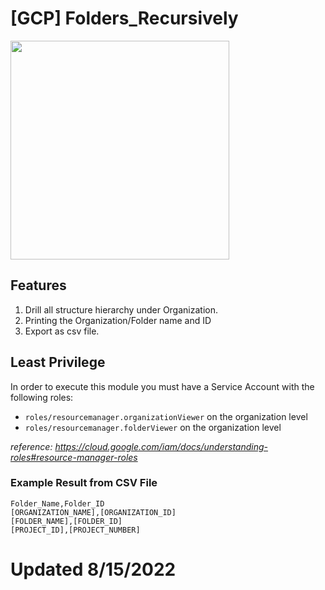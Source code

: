 # [GCP] Folders_Recursively

<img src="https://download.logo.wine/logo/Google_Cloud_Platform/Google_Cloud_Platform-Logo.wine.png" width="350px">


## Features

1. Drill all structure hierarchy under Organization.
2. Printing the Organization/Folder name and ID
3. Export as csv file.

## Least Privilege

In order to execute this module you must have a Service Account with the
following roles:

- `roles/resourcemanager.organizationViewer` on the organization level
- `roles/resourcemanager.folderViewer` on the organization level

_reference: <https://cloud.google.com/iam/docs/understanding-roles#resource-manager-roles>_

### Example Result from CSV File
```
Folder_Name,Folder_ID
[ORGANIZATION_NAME],[ORGANIZATION_ID]
[FOLDER_NAME],[FOLDER_ID]
[PROJECT_ID],[PROJECT_NUMBER]
```

# Updated 8/15/2022 
